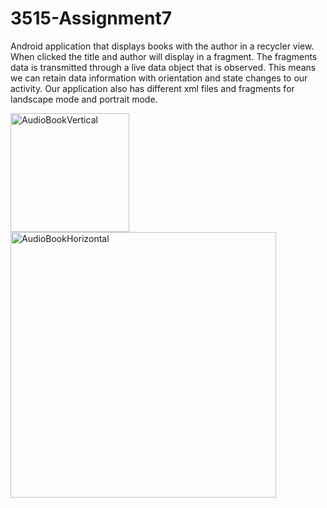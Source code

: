 # 3515-Assignment7
Android application that displays books with the author in a recycler view. When clicked the title and author will display in a fragment.
The fragments data is transmitted through a live data object that is observed. This means we can retain data information with orientation and state changes
to our activity. Our application also has different xml files and fragments for landscape mode and portrait mode. 

<img width="190" alt="AudioBookVertical" src="https://user-images.githubusercontent.com/89660661/159621182-3dbef4e8-b155-4e75-84d2-96955d0bdef0.PNG">

<img width="425" alt="AudioBookHorizontal" src="https://user-images.githubusercontent.com/89660661/159621184-8f91638b-1cd5-4b74-b578-8b2739ee430f.PNG">

